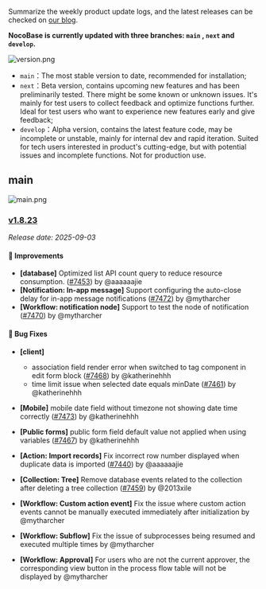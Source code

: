 Summarize the weekly product update logs, and the latest releases can be checked on [our blog](https://www.nocobase.com/en/blog/timeline).

**NocoBase is currently updated with three branches: `main` , `next` and `develop`.**

![version.png](https://static-docs.nocobase.com/ba5f04e27e99c625cb3822da5df07860.png)

* `main`：The most stable version to date, recommended for installation;
* `next`：Beta version, contains upcoming new features and has been preliminarily tested. There might be some known or unknown issues. It's mainly for test users to collect feedback and optimize functions further. Ideal for test users who want to experience new features early and give feedback;
* `develop`：Alpha version, contains the latest feature code, may be incomplete or unstable, mainly for internal dev and rapid iteration. Suited for tech users interested in product's cutting-edge, but with potential issues and incomplete functions. Not for production use.

## main

![main.png](https://static-docs.nocobase.com/47a3c71734c1d0f908b51f9ebd53c0ac.png)

### [v1.8.23](https://www.nocobase.com/en/blog/v1.8.23)

*Release date: 2025-09-03*

#### 🚀 Improvements

- **[database]** Optimized list API count query to reduce resource consumption. ([#7453](https://github.com/nocobase/nocobase/pull/7453)) by @aaaaaajie
- **[Notification: In-app message]** Support configuring the auto-close delay for in-app message notifications ([#7472](https://github.com/nocobase/nocobase/pull/7472)) by @mytharcher
- **[Workflow: notification node]** Support to test the node of notification ([#7470](https://github.com/nocobase/nocobase/pull/7470)) by @mytharcher

#### 🐛 Bug Fixes

- **[client]**

  - association field render error when switched to tag component in edit form block ([#7468](https://github.com/nocobase/nocobase/pull/7468)) by @katherinehhh
  - time limit issue when selected date equals minDate ([#7461](https://github.com/nocobase/nocobase/pull/7461)) by @katherinehhh
- **[Mobile]** mobile date field without timezone not showing date time correctly ([#7473](https://github.com/nocobase/nocobase/pull/7473)) by @katherinehhh
- **[Public forms]** public form field default value not applied when using variables ([#7467](https://github.com/nocobase/nocobase/pull/7467)) by @katherinehhh
- **[Action: Import records]** Fix incorrect row number displayed when duplicate data is imported ([#7440](https://github.com/nocobase/nocobase/pull/7440)) by @aaaaaajie
- **[Collection: Tree]** Remove database events related to the collection after deleting a tree collection ([#7459](https://github.com/nocobase/nocobase/pull/7459)) by @2013xile
- **[Workflow: Custom action event]** Fix the issue where custom action events cannot be manually executed immediately after initialization by @mytharcher
- **[Workflow: Subflow]** Fix the issue of subprocesses being resumed and executed multiple times by @mytharcher
- **[Workflow: Approval]** For users who are not the current approver, the corresponding view button in the process flow table will not be displayed by @mytharcher
